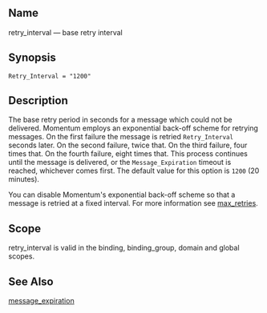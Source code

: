 <a name="conf.ref.retry_interval"></a>
## Name

retry_interval — base retry interval

## Synopsis

`Retry_Interval = "1200"`

<a name="idp26102128"></a>
## Description

The base retry period in seconds for a message which could not be delivered. Momentum employs an exponential back-off scheme for retrying messages. On the first failure the message is retried `Retry_Interval` seconds later. On the second failure, twice that. On the third failure, four times that. On the fourth failure, eight times that. This process continues until the message is delivered, or the `Message_Expiration` timeout is reached, whichever comes first. The default value for this option is `1200` (20 minutes).

You can disable Momentum's exponential back-off scheme so that a message is retried at a fixed interval. For more information see [max_retries](conf.ref.max_retries "max_retries").

<a name="idp26106880"></a>
## Scope

retry_interval is valid in the binding, binding_group, domain and global scopes.

<a name="idp26108752"></a>
## See Also

[message_expiration](conf.ref.message_expiration "message_expiration")
